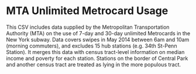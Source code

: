 # MTA Unlimited Metrocard Usage

This CSV includes data supplied by the Metropolitan Transportation Authority (MTA) on the use of 7-day and 30-day unlimited Metrocards in the New York subway.  Data covers swipes in May 2014 between 6am and 10am (morning commuters), and excludes 15 hub stations (e.g. 34th St-Penn Station).  It merges this data with census tract-level information on median income and poverty for each station.  Stations on the border of Central Park and another census tract are treated as lying in the more populous tract.